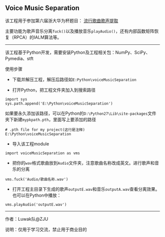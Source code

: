 Voice Music Separation
--------

该工程用于参加第六届浙大华为杯题目：
[流行歌曲歌声提取](http://paas-developer.huawei.com/competition#!/competition/subjects/551234f01bd7a2a52753d995)

主要功能为歌声音乐分离`fuck()`以及播放音乐`playAudio()`，还有内部函数矩阵恢复（RPCA）的IALM算法等。

--------

该工程基于Python开发，需要安装Python及工程相关包：NumPy、SciPy、Pymedia、stft

使用步骤

- 下载并解压工程，解压后路径如`E:Python\voiceMusicSeparation`

- 打开Python，把工程文件夹加入到搜索路径

```
import sys
sys.path.append('E:\Python\voiceMusicSeparation')
```
如果要永久添加该路径，可以在Python的`D:\Python27\Lib\site-packages`文件夹下新建`mypkpath.pth`，里面写上要添加的路径
```
# .pth file for my project(这行是注释)
E:\Python\voiceMusicSeparation
```

- 导入该工程module
```
import voiceMusicSeparation as vms
```

- 把你的`wav`格式歌曲放到`Audio`文件夹，注意歌曲名称改成英文。进行歌声和音乐的分离
```
vms.fuck('Audio/歌曲名称.wav')
```

- 打开工程主目录下生成的歌声`outputE.wav`和音乐`outputA.wav`查看分离效果。也可以在Python中播放：
```
vms.playAudio('outputE.wav')
```

- - -

作者：Luwak队@ZJU

说明：仅用于学习交流，禁止用于商业目的
